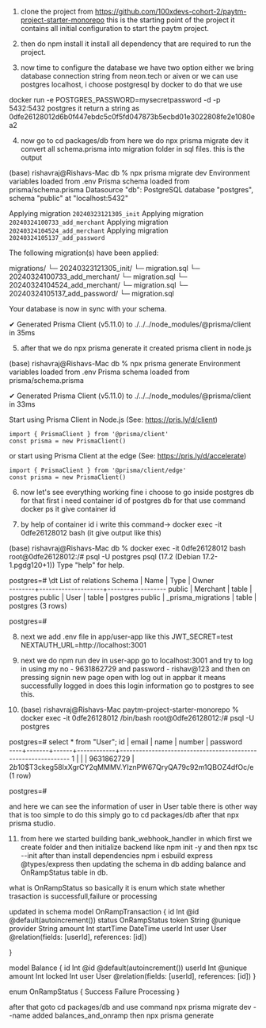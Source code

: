 1. clone the project from https://github.com/100xdevs-cohort-2/paytm-project-starter-monorepo this is the starting point of the project it contains all initial configuration to start the paytm project.

2. then do npm install it install all dependency that are required to run the project.
3. now time to configure the database we have two option either we bring database connection string from neon.tech or aiven or we can use postgres localhost, i choose postgresql by docker to do that we use

docker run -e POSTGRES_PASSWORD=mysecretpassword -d -p 5432:5432 postgres it return a string as 
0dfe26128012d6b0f447ebdc5c0f5fd047873b5ecbd01e3022808fe2e1080ea2

4. now go to cd packages/db from here we do npx prisma migrate dev it convert all schema.prisma into migration folder in sql files. this is the output

(base) rishavraj@Rishavs-Mac db % npx prisma migrate dev
Environment variables loaded from .env
Prisma schema loaded from prisma/schema.prisma
Datasource "db": PostgreSQL database "postgres", schema "public" at "localhost:5432"

Applying migration `20240323121305_init`
Applying migration `20240324100733_add_merchant`
Applying migration `20240324104524_add_merchant`
Applying migration `20240324105137_add_password`

The following migration(s) have been applied:

migrations/
  └─ 20240323121305_init/
    └─ migration.sql
  └─ 20240324100733_add_merchant/
    └─ migration.sql
  └─ 20240324104524_add_merchant/
    └─ migration.sql
  └─ 20240324105137_add_password/
    └─ migration.sql

Your database is now in sync with your schema.

✔ Generated Prisma Client (v5.11.0) to ./../../node_modules/@prisma/client in 35ms

5. after that we do npx prisma generate it created prisma client in node.js

(base) rishavraj@Rishavs-Mac db % npx prisma generate
Environment variables loaded from .env
Prisma schema loaded from prisma/schema.prisma

✔ Generated Prisma Client (v5.11.0) to ./../../node_modules/@prisma/client in 33ms

Start using Prisma Client in Node.js (See: https://pris.ly/d/client)
```
import { PrismaClient } from '@prisma/client'
const prisma = new PrismaClient()
```
or start using Prisma Client at the edge (See: https://pris.ly/d/accelerate)
```
import { PrismaClient } from '@prisma/client/edge'
const prisma = new PrismaClient()
```
6. now let's see everything working fine i choose to go inside postgres db for that first i need container id of postgres db for that use command docker ps it give container id

7. by help of container id i write this command->  docker exec -it 0dfe26128012 bash (it give  output like this)

(base) rishavraj@Rishavs-Mac db % docker exec -it 0dfe26128012 bash
root@0dfe26128012:/# psql -U postgres
psql (17.2 (Debian 17.2-1.pgdg120+1))
Type "help" for help.

postgres=# \dt
               List of relations
 Schema |        Name        | Type  |  Owner   
--------+--------------------+-------+----------
 public | Merchant           | table | postgres
 public | User               | table | postgres
 public | _prisma_migrations | table | postgres
(3 rows)

postgres=# 

8. next we add .env file in app/user-app like this 
  JWT_SECRET=test
  NEXTAUTH_URL=http://localhost:3001

9. next we do npm run dev in user-app go to localhost:3001 and try to log in using my no - 9631862729 and password - rishav@123 and then on pressing signin new page open with log out in appbar it means successfully logged in does this login information go to postgres to see this.

10. (base) rishavraj@Rishavs-Mac paytm-project-starter-monorepo % docker exec -it 0dfe26128012 /bin/bash
root@0dfe26128012:/# psql -U postgres

postgres=# select * from "User";
 id | email | name |   number   |                           password                           
----+-------+------+------------+--------------------------------------------------------------
  1 |       |      | 9631862729 | $2b$10$T3ckeg58IxXgrCY2qMMMV.YIznPW67QryQA79c92m1QBOZ4dfOc/e
(1 row)

postgres=# 

and here we can see the information of user in User table there is other way that is too simple to do this 
simply go to cd packages/db after that npx prisma studio.

11. from here we started building bank_webhook_handler in which first we create folder and then initialize backend like npm init -y and then npx tsc --init after than install dependencies npm i esbuild express @types/express then updating the schema in db adding balance and OnRampStatus table in db.

what is OnRampStatus so basically it is enum which state whether trasaction is successfull,failure or processing

updated in schema
model OnRampTransaction {
  id          Int           @id @default(autoincrement())
  status      OnRampStatus
  token       String        @unique
  provider    String
  amount      Int
  startTime   DateTime
  userId      Int
  user        User          @relation(fields: [userId], references: [id])
  
}

model Balance {
  id          Int           @id @default(autoincrement())
  userId      Int           @unique
  amount      Int
  locked      Int
  user        User          @relation(fields: [userId], references: [id])
}

enum OnRampStatus {
  Success
  Failure
  Processing
}

after that goto cd packages/db and use command npx prisma migrate dev --name added balances_and_onramp then npx prisma generate
